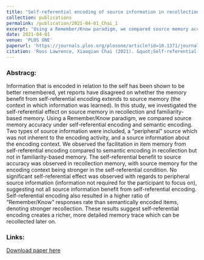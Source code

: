 ```yaml
---
title: "Self-referential encoding of source information in recollection memory"
collection: publications
permalink: /publication/2021-04-01_Chai_1
excerpt: 'Using a Remember/Know paradigm, we compared source memory accuracy under self-referential encoding and semantic encoding.'
date: 2021-04-01
venue: 'PLOS ONE'
paperurl: 'https://journals.plos.org/plosone/article?id=10.1371/journal.pone.0248044'
citation: 'Ross Lawrence, Xiaoqian Chai (2021). &quot;Self-referential encoding of source information in recollection memory.&quot; <i>PLOS ONE</i>. 16(4).'
---
```


### Abstracg:
Information that is encoded in relation to the self has been shown to be better remembered, yet reports have disagreed on whether the memory benefit from self-referential encoding extends to source memory (the context in which information was learned). In this study, we investigated the self-referential effect on source memory in recollection and familiarity-based memory. Using a Remember/Know paradigm, we compared source memory accuracy under self-referential encoding and semantic encoding. Two types of source information were included, a “peripheral” source which was not inherent to the encoding activity, and a source information about the encoding context. We observed the facilitation in item memory from self-referential encoding compared to semantic encoding in recollection but not in familiarity-based memory. The self-referential benefit to source accuracy was observed in recollection memory, with source memory for the encoding context being stronger in the self-referential condition. No significant self-referential effect was observed with regards to peripheral source information (information not required for the participant to focus on), suggesting not all source information benefit from self-referential encoding. Self-referential encoding also resulted in a higher ratio of “Remember/Know” responses rate than semantically encoded items, denoting stronger recollection. These results suggest self-referential encoding creates a richer, more detailed memory trace which can be recollected later on.

### Links:
[Download paper here](https://journals.plos.org/plosone/article?id=10.1371/journal.pone.0248044)